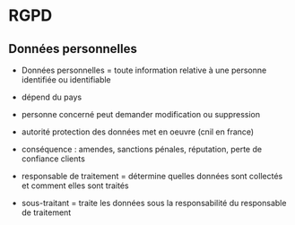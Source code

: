 # RGPD

## Données personnelles

- Données personnelles = toute information relative à une personne identifiée ou identifiable
- dépend du pays
- personne concerné peut demander modification ou suppression
- autorité protection des données met en oeuvre (cnil en france)
- conséquence : amendes, sanctions pénales, réputation, perte de confiance clients

- responsable de traitement = détermine quelles données sont collectés et comment elles sont traités
- sous-traitant = traite les données sous la responsabilité du responsable de traitement